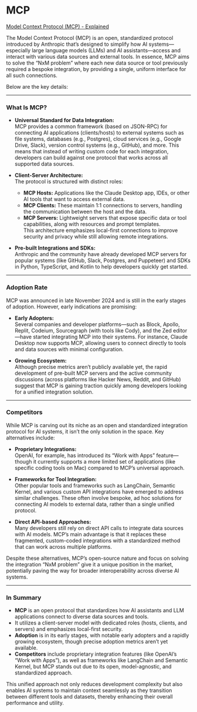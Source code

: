 # MCP

[Model Context Protocol (MCP) - Explained](https://www.youtube.com/watch?v=sahuZMMXNpI)


The Model Context Protocol (MCP) is an open, standardized protocol introduced by Anthropic that’s designed to simplify how AI systems—especially large language models (LLMs) and AI assistants—access and interact with various data sources and external tools. In essence, MCP aims to solve the “NxM problem” where each new data source or tool previously required a bespoke integration, by providing a single, uniform interface for all such connections.

Below are the key details:

---

### What Is MCP?

- **Universal Standard for Data Integration:**  
  MCP provides a common framework (based on JSON-RPC) for connecting AI applications (clients/hosts) to external systems such as file systems, databases (e.g., Postgres), cloud services (e.g., Google Drive, Slack), version control systems (e.g., GitHub), and more. This means that instead of writing custom code for each integration, developers can build against one protocol that works across all supported data sources.  
  

- **Client-Server Architecture:**  
  The protocol is structured with distinct roles:  
  - **MCP Hosts:** Applications like the Claude Desktop app, IDEs, or other AI tools that want to access external data.  
  - **MCP Clients:** These maintain 1:1 connections to servers, handling the communication between the host and the data.  
  - **MCP Servers:** Lightweight servers that expose specific data or tool capabilities, along with resources and prompt templates.  
  This architecture emphasizes local-first connections to improve security and privacy while still allowing remote integrations.  
  

- **Pre-built Integrations and SDKs:**  
  Anthropic and the community have already developed MCP servers for popular systems (like GitHub, Slack, Postgres, and Puppeteer) and SDKs in Python, TypeScript, and Kotlin to help developers quickly get started.  
  

---

### Adoption Rate

MCP was announced in late November 2024 and is still in the early stages of adoption. However, early indications are promising:
  
- **Early Adopters:**  
  Several companies and developer platforms—such as Block, Apollo, Replit, Codeium, Sourcegraph (with tools like Cody), and the Zed editor—have started integrating MCP into their systems. For instance, Claude Desktop now supports MCP, allowing users to connect directly to tools and data sources with minimal configuration.  
  

- **Growing Ecosystem:**  
  Although precise metrics aren’t publicly available yet, the rapid development of pre-built MCP servers and the active community discussions (across platforms like Hacker News, Reddit, and GitHub) suggest that MCP is gaining traction quickly among developers looking for a unified integration solution.

---

### Competitors

While MCP is carving out its niche as an open and standardized integration protocol for AI systems, it isn’t the only solution in the space. Key alternatives include:

- **Proprietary Integrations:**  
  OpenAI, for example, has introduced its “Work with Apps” feature—though it currently supports a more limited set of applications (like specific coding tools on Mac) compared to MCP’s universal approach.
  
- **Frameworks for Tool Integration:**  
  Other popular tools and frameworks such as LangChain, Semantic Kernel, and various custom API integrations have emerged to address similar challenges. These often involve bespoke, ad hoc solutions for connecting AI models to external data, rather than a single unified protocol.

- **Direct API-based Approaches:**  
  Many developers still rely on direct API calls to integrate data sources with AI models. MCP’s main advantage is that it replaces these fragmented, custom-coded integrations with a standardized method that can work across multiple platforms.

Despite these alternatives, MCP’s open-source nature and focus on solving the integration “NxM problem” give it a unique position in the market, potentially paving the way for broader interoperability across diverse AI systems.  

---

### In Summary

- **MCP** is an open protocol that standardizes how AI assistants and LLM applications connect to diverse data sources and tools.  
- It utilizes a client-server model with dedicated roles (hosts, clients, and servers) and emphasizes local-first security.
- **Adoption** is in its early stages, with notable early adopters and a rapidly growing ecosystem, though precise adoption metrics aren’t yet available.
- **Competitors** include proprietary integration features (like OpenAI’s “Work with Apps”), as well as frameworks like LangChain and Semantic Kernel, but MCP stands out due to its open, model-agnostic, and standardized approach.

This unified approach not only reduces development complexity but also enables AI systems to maintain context seamlessly as they transition between different tools and datasets, thereby enhancing their overall performance and utility.

